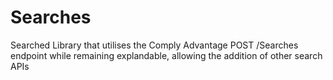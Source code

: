 # Searches
Searched Library that utilises the Comply Advantage POST /Searches endpoint while remaining explandable, allowing the addition of other search APIs
